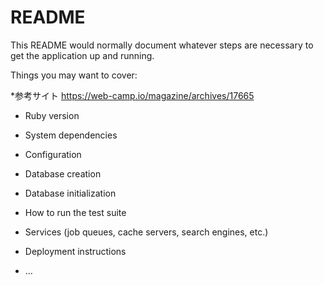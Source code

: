 # README

This README would normally document whatever steps are necessary to get the
application up and running.

Things you may want to cover:

*参考サイト
https://web-camp.io/magazine/archives/17665

* Ruby version

* System dependencies

* Configuration

* Database creation

* Database initialization

* How to run the test suite

* Services (job queues, cache servers, search engines, etc.)

* Deployment instructions

* ...
